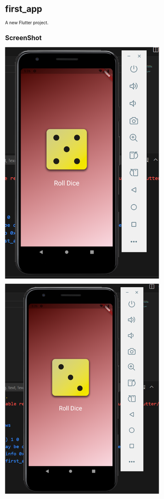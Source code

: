 # first_app

A new Flutter project.

## ScreenShot 

![Alt Text](https://github.com/Shlok-7/Flutter-Mini-Project/blob/main/Screenshot%202025-06-17%20172610.png?raw=true)

![Alt Text](https://github.com/Shlok-7/Flutter-Mini-Project/blob/main/Screenshot%202025-06-17%20172639.png?raw=true)

